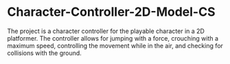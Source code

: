 # Character-Controller-2D-Model-CS

The project is a character controller for the playable character in a 2D platformer. The controller allows for jumping with a force, crouching with a maximum speed, controlling the movement while in the air, and checking for collisions with the ground. 
